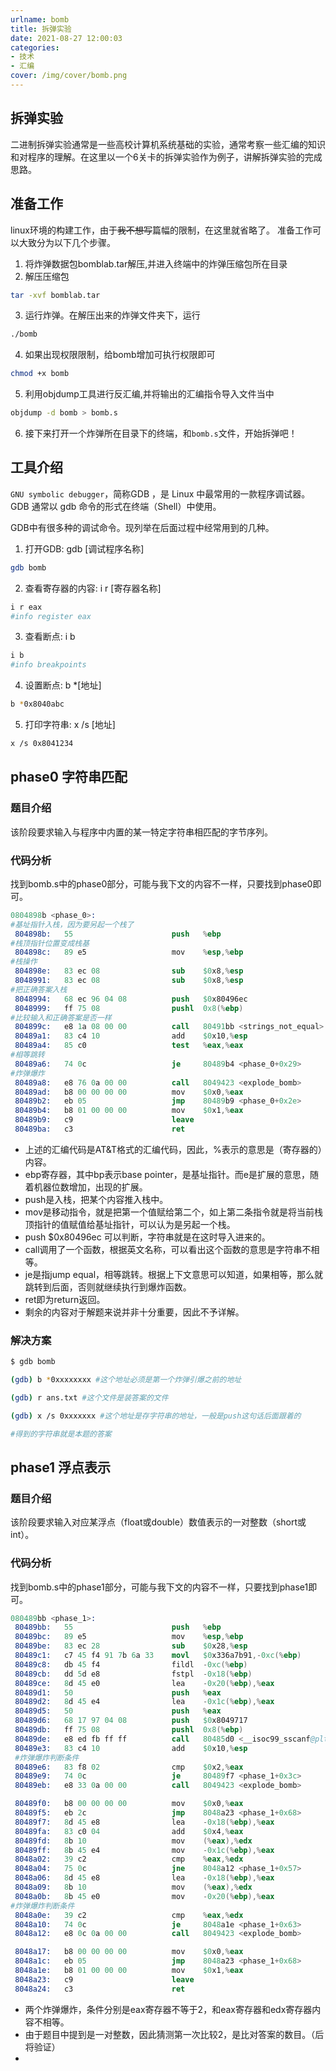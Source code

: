 ```yaml
---
urlname: bomb
title: 拆弹实验
date: 2021-08-27 12:00:03
categories: 
- 技术
- 汇编
cover: /img/cover/bomb.png
---
```


##  拆弹实验
二进制拆弹实验通常是一些高校计算机系统基础的实验，通常考察一些汇编的知识和对程序的理解。在这里以一个6关卡的拆弹实验作为例子，讲解拆弹实验的完成思路。

## 准备工作
linux环境的构建工作，由于~~我不想写~~篇幅的限制，在这里就省略了。
准备工作可以大致分为以下几个步骤。
1. 将炸弹数据包bomblab.tar解压,并进入终端中的炸弹压缩包所在目录
2. 解压压缩包
```sh
tar -xvf bomblab.tar
```
3.  运行炸弹。在解压出来的炸弹文件夹下，运行
```sh
./bomb
```
4. 如果出现权限限制，给bomb增加可执行权限即可
```sh
chmod +x bomb
```
5. 利用objdump工具进行反汇编,并将输出的汇编指令导入文件当中
```sh
objdump -d bomb > bomb.s
```
6. 接下来打开一个炸弹所在目录下的终端，和`bomb.s`文件，开始拆弹吧！

## 工具介绍
`GNU symbolic debugger`，简称GDB ，是 Linux 中最常用的一款程序调试器。GDB 通常以 gdb 命令的形式在终端（Shell）中使用。

GDB中有很多种的调试命令。现列举在后面过程中经常用到的几种。
1. 打开GDB: gdb [调试程序名称]
```sh
gdb bomb
```
2. 查看寄存器的内容: i r [寄存器名称]
```sh
i r eax
#info register eax
```
3.  查看断点: i b 
```sh
i b 
#info breakpoints
```
4. 设置断点: b *[地址]
```sh
b *0x8040abc
```
5. 打印字符串: x /s [地址]
```sh
x /s 0x8041234
```
## phase0 字符串匹配
### 题目介绍
该阶段要求输入与程序中内置的某一特定字符串相匹配的字节序列。
### 代码分析
找到bomb.s中的phase0部分，可能与我下文的内容不一样，只要找到phase0即可。
```s
0804898b <phase_0>:
#基址指针入栈，因为要另起一个栈了
 804898b:	55                   	push   %ebp
#栈顶指针位置变成栈基
 804898c:	89 e5                	mov    %esp,%ebp
#栈操作
 804898e:	83 ec 08             	sub    $0x8,%esp
 8048991:	83 ec 08             	sub    $0x8,%esp
#把正确答案入栈
 8048994:	68 ec 96 04 08       	push   $0x80496ec
 8048999:	ff 75 08             	pushl  0x8(%ebp)
#比较输入和正确答案是否一样
 804899c:	e8 1a 08 00 00       	call   80491bb <strings_not_equal>
 80489a1:	83 c4 10             	add    $0x10,%esp
 80489a4:	85 c0                	test   %eax,%eax
#相等跳转
 80489a6:	74 0c                	je     80489b4 <phase_0+0x29>
#炸弹爆炸
 80489a8:	e8 76 0a 00 00       	call   8049423 <explode_bomb>
 80489ad:	b8 00 00 00 00       	mov    $0x0,%eax
 80489b2:	eb 05                	jmp    80489b9 <phase_0+0x2e>
 80489b4:	b8 01 00 00 00       	mov    $0x1,%eax
 80489b9:	c9                   	leave  
 80489ba:	c3                   	ret    
 ```
 - 上述的汇编代码是AT&T格式的汇编代码，因此，%表示的意思是（寄存器的）内容。
 - ebp寄存器，其中bp表示base pointer，是基址指针。而e是扩展的意思，随着机器位数增加，出现的扩展。
 - push是入栈，把某个内容推入栈中。
 - mov是移动指令，就是把第一个值赋给第二个，如上第二条指令就是将当前栈顶指针的值赋值给基址指针，可以认为是另起一个栈。
 - push $0x80496ec 可以判断，字符串就是在这时导入进来的。
 - call调用了一个函数，根据英文名称，可以看出这个函数的意思是字符串不相等。
 - je是指jump equal，相等跳转。根据上下文意思可以知道，如果相等，那么就跳转到后面，否则就继续执行到爆炸函数。
 - ret即为return返回。
 - 剩余的内容对于解题来说并非十分重要，因此不予详解。

### 解决方案
```sh
$ gdb bomb

(gdb) b *0xxxxxxxx #这个地址必须是第一个炸弹引爆之前的地址

(gdb) r ans.txt #这个文件是装答案的文件

(gdb) x /s 0xxxxxxx #这个地址是存字符串的地址，一般是push这句话后面跟着的

#得到的字符串就是本题的答案
```

## phase1 浮点表示
### 题目介绍
该阶段要求输入对应某浮点（float或double）数值表示的一对整数（short或int）。
### 代码分析
找到bomb.s中的phase1部分，可能与我下文的内容不一样，只要找到phase1即可。
```s
080489bb <phase_1>:
 80489bb:	55                   	push   %ebp
 80489bc:	89 e5                	mov    %esp,%ebp
 80489be:	83 ec 28             	sub    $0x28,%esp
 80489c1:	c7 45 f4 91 7b 6a 33 	movl   $0x336a7b91,-0xc(%ebp)
 80489c8:	db 45 f4             	fildl  -0xc(%ebp)
 80489cb:	dd 5d e8             	fstpl  -0x18(%ebp)
 80489ce:	8d 45 e0             	lea    -0x20(%ebp),%eax
 80489d1:	50                   	push   %eax
 80489d2:	8d 45 e4             	lea    -0x1c(%ebp),%eax
 80489d5:	50                   	push   %eax
 80489d6:	68 17 97 04 08       	push   $0x8049717
 80489db:	ff 75 08             	pushl  0x8(%ebp)
 80489de:	e8 ed fb ff ff       	call   80485d0 <__isoc99_sscanf@plt>
 80489e3:	83 c4 10             	add    $0x10,%esp
 #炸弹爆炸判断条件
 80489e6:	83 f8 02             	cmp    $0x2,%eax
 80489e9:	74 0c                	je     80489f7 <phase_1+0x3c>
 80489eb:	e8 33 0a 00 00       	call   8049423 <explode_bomb>

 80489f0:	b8 00 00 00 00       	mov    $0x0,%eax
 80489f5:	eb 2c                	jmp    8048a23 <phase_1+0x68>
 80489f7:	8d 45 e8             	lea    -0x18(%ebp),%eax
 80489fa:	83 c0 04             	add    $0x4,%eax
 80489fd:	8b 10                	mov    (%eax),%edx
 80489ff:	8b 45 e4             	mov    -0x1c(%ebp),%eax
 8048a02:	39 c2                	cmp    %eax,%edx
 8048a04:	75 0c                	jne    8048a12 <phase_1+0x57>
 8048a06:	8d 45 e8             	lea    -0x18(%ebp),%eax
 8048a09:	8b 10                	mov    (%eax),%edx
 8048a0b:	8b 45 e0             	mov    -0x20(%ebp),%eax
#炸弹爆炸判断条件
 8048a0e:	39 c2                	cmp    %eax,%edx
 8048a10:	74 0c                	je     8048a1e <phase_1+0x63>
 8048a12:	e8 0c 0a 00 00       	call   8049423 <explode_bomb>

 8048a17:	b8 00 00 00 00       	mov    $0x0,%eax
 8048a1c:	eb 05                	jmp    8048a23 <phase_1+0x68>
 8048a1e:	b8 01 00 00 00       	mov    $0x1,%eax
 8048a23:	c9                   	leave  
 8048a24:	c3                   	ret
```
- 两个炸弹爆炸，条件分别是eax寄存器不等于2，和eax寄存器和edx寄存器内容不相等。
- 由于题目中提到是一对整数，因此猜测第一次比较2，是比对答案的数目。（后将验证）
- 